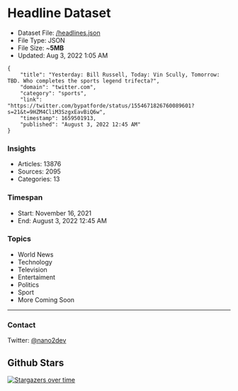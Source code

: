 # Headline Dataset

- Dataset File: [/headlines.json](https://raw.githubusercontent.com/fwd/news/master/headlines.json) 
- File Type: JSON
- File Size: ~**5MB**
- Updated: Aug 3, 2022 1:05 AM

```
{
    "title": "Yesterday: Bill Russell, Today: Vin Scully, Tomorrow: TBD. Who completes the sports legend trifecta?",
    "domain": "twitter.com",
    "category": "sports",
    "link": "https://twitter.com/bypatforde/status/1554671826760089601?s=21&t=9HZM4CliM3SzgxEavBiQ6w",
    "timestamp": 1659501913,
    "published": "August 3, 2022 12:45 AM"
}
```

### Insights

- Articles: 13876
- Sources: 2095
- Categories: 13

### Timespan

- Start: November 16, 2021
- End: August 3, 2022 12:45 AM

### Topics

- World News
- Technology
- Television
- Entertaiment
- Politics
- Sport
- More Coming Soon

---

### Contact 

Twitter: [@nano2dev](https://twitter.com/nano2dev)

## Github Stars

[![Stargazers over time](https://starchart.cc/fwd/news.svg)](https://starchart.cc/fwd/news)
	